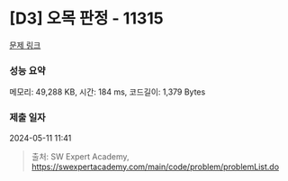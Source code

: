 # [D3] 오목 판정 - 11315 

[문제 링크](https://swexpertacademy.com/main/code/problem/problemDetail.do?contestProbId=AXaSUPYqPYMDFASQ) 

### 성능 요약

메모리: 49,288 KB, 시간: 184 ms, 코드길이: 1,379 Bytes

### 제출 일자

2024-05-11 11:41



> 출처: SW Expert Academy, https://swexpertacademy.com/main/code/problem/problemList.do